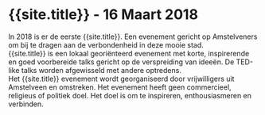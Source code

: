 <h1>{{site.title}} - 16 Maart 2018</h1>
In 2018 is er de eerste {{site.title}}. Een evenement gericht op Amstelveners om bij te dragen aan de verbondenheid in deze mooie stad.<br>
{{site.title}} is een lokaal georiënteerd evenement met korte, inspirerende en goed voorbereide talks gericht op de verspreiding van ideeën. De TED-like talks worden afgewisseld met andere optredens.<br>
Het {{site.title}} evenement wordt georganiseerd door vrijwilligers uit Amstelveen en omstreken. Het evenement heeft geen commercieel, religieus of politiek doel. Het doel is om te inspireren, enthousiasmeren en verbinden.
